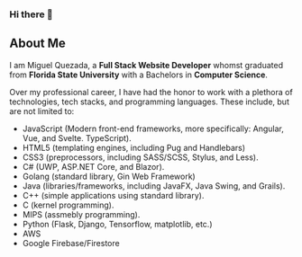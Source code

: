 ### Hi there 👋

## About Me

I am Miguel Quezada, a **Full Stack Website Developer** whomst graduated from **Florida State University** with a Bachelors in **Computer Science**.

Over my professional career, I have had the honor to work with a plethora of technologies, tech stacks, and programming languages. These include, but are not limited to: 

- JavaScript (Modern front-end frameworks, more specifically: Angular, Vue, and Svelte. TypeScript).
- HTML5 (templating engines, including Pug and Handlebars)
- CSS3 (preprocessors, including SASS/SCSS, Stylus, and Less).
- C# (UWP, ASP.NET Core, and Blazor).
- Golang (standard library, Gin Web Framework)  
- Java (libraries/frameworks, including JavaFX, Java Swing, and Grails).
- C++ (simple applications using standard library).
- C (kernel programming).
- MIPS (assmebly programming).
- Python (Flask, Django, Tensorflow, matplotlib, etc.)
- AWS
- Google Firebase/Firestore
